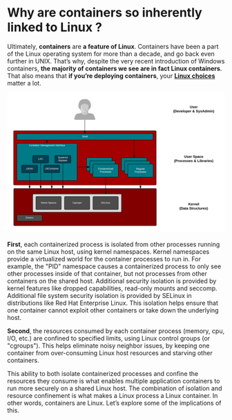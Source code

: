 # Why are containers so inherently linked to Linux ?

Ultimately, <b>containers</b> are <b>a feature of Linux</b>. Containers have been a part of the Linux operating system for more than a decade, and go back even further in UNIX. 
That’s why, despite the very recent introduction of Windows containers, <b>the majority of containers we see are in fact Linux containers</b>. That also means that <b>if you’re deploying containers</b>, your <u><b>Linux choices</b></u> matter a lot.

![](/assets/images/Container-Internals-Lab-Kernel-Containers.png)
<br><br>
<b>First</b>, each containerized process is isolated from other processes running on the same Linux host, using kernel namespaces. Kernel namespaces provide a virtualized world for the container processes to run in. For example, the "PID" namespace causes a containerized process to only see other processes inside of that container, but not processes from other containers on the shared host. Additional security isolation is provided by kernel features like dropped capabilities, read-only mounts and seccomp. Additional file system security isolation is provided by SELinux in distributions like Red Hat Enterprise Linux. This isolation helps ensure that one container cannot exploit other containers or take down the underlying host.

<b>Second</b>, the resources consumed by each container process (memory, cpu, I/O, etc.) are confined to specified limits, using Linux control groups (or "cgroups"). This helps eliminate noisy neighbor issues, by keeping one container from over-consuming Linux host resources and starving other containers.

This ability to both isolate containerized processes and confine the resources they consume is what enables multiple application containers to run more securely on a shared Linux host. The combination of isolation and resource confinement is what makes a Linux process a Linux container. In other words, containers are Linux. Let’s explore some of the implications of this.
